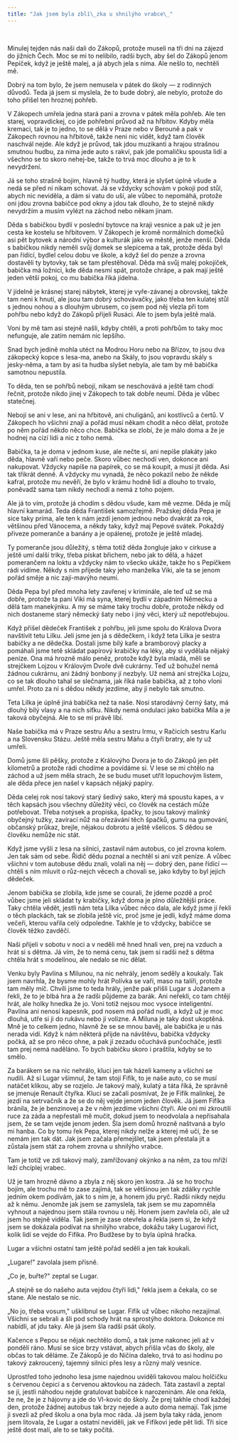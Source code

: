 ```yaml
---
title: "Jak jsem byla zblí\_zka u shnilýho vrabce\_"
---
```


 

Minulej tejden nás naši dali do Zákopů, protože museli na tři dni na zájezd do jižních Čech. Moc se mi to nelíbilo, radši bych, aby šel do Zákopů jenom Pepíček, když je ještě malej, a já abych jela s nima. Ale nešlo to, nechtěli mě.

Dobrý na tom bylo, že jsem nemusela v pátek do školy — z rodinných důvodů. Teda já jsem si myslela, že to bude dobrý, ale nebylo, protože do toho přišel ten hroznej pohřeb.

V Zákopech umřela jedna stará pani a zrovna v pátek měla pohřeb. Ale ten starej, vopravdickej, co jde pohřební průvod až na hřbitov. Kdyby měla kremaci, tak je to jedno, to se dělá v Praze nebo v Berouně a pak v Zákopech rovnou na hřbitově, takže neni nic vidět, když tam člověk naschvál nejde. Ale když je průvod, tak jdou muzikanti a hrajou strašnou smutnou hudbu, za nima jede auto s rakví, pak jde pomaličku spousta lidí a všechno se to skoro nehej-be, takže to trvá moc dlouho a je to k nevydržení.

Já se toho strašně bojim, hlavně tý hudby, která je slyšet úplně všude a nedá se před ní nikam schovat. Já se vždycky schovám v pokoji pod stůl, abych nic neviděla, a dám si vatu do uší, ale vůbec to nepomáhá, protože oni jdou zrovna babičce pod okny a jdou tak dlouho, že to stejně nikdy nevydržím a musím vylézt na záchod nebo někam jinam.

Děda s babičkou bydlí v poslední bytovce na kraji vesnice a pak už je jen cesta ke kostelu se hřbitovem. V Zákopech je kromě normálních domečků asi pět bytovek a národní výbor a kulturák jako ve městě, jenže menší. Děda s babičkou nikdy neměli svůj domek se slepicema a tak, protože děda byl pan řídící, bydlel celou dobu ve škole, a když šel do penze a zrovna dostavěli ty bytovky, tak se tam přestěhoval. Děda má svůj malej pokojíček, babička má ložnici, kde děda nesmí spát, protože chrápe, a pak mají ještě jeden větší pokoj, co mu babička říká jídelna.

V jídelně je krásnej starej nábytek, kterej je vyře-závanej a obrovskej, takže tam neni k hnutí, ale jsou tam dobrý schovávačky, jako třeba ten kulatej stůl s jednou nohou a s dlouhým ubrusem, co jsem pod něj vlezla při tom pohřbu nebo když do Zákopů přijeli Rusáci. Ale to jsem byla ještě malá.

Voni by mě tam asi stejně našli, kdyby chtěli, a proti pohřbům to taky moc nefunguje, ale zatím nemám nic lepšího.

Snad bych jedině mohla utéct na Modrou Horu nebo na Břízov, to jsou dva zákopecký kopce s lesa-ma, anebo na Skály, to jsou vopravdu skály s jesky-něma, a tam by asi ta hudba slyšet nebyla, ale tam by mě babička samotnou nepustila.

To děda, ten se pohřbů nebojí, nikam se neschovává a ještě tam chodí řečnit, protože nikdo jinej v Zákopech to tak dobře neumí. Děda je vůbec statečnej.

Nebojí se ani v lese, ani na hřbitově, ani chuligánů, ani kostlivců a čertů. V Zákopech ho všichni znají a pořád musí někam chodit a něco dělat, protože po něm pořád někdo něco chce. Babička se zlobí, že je málo doma a že je hodnej na cizí lidi a nic z toho nemá.

Babička, ta je doma v jednom kuse, ale nečte si, ani nepíše plakáty jako děda, hlavně vaří nebo peče. Skoro vůbec nechodí ven, dokonce ani nakupovat. Vždycky napíše na papírek, co se má koupit, a musí jít děda. Asi tak třikrát denně. A vždycky mu vynadá, že něco pokazil nebo že někde kafral, protože mu nevěří, že bylo v krámu hodně lidí a dlouho to trvalo, poněvadž sama tam nikdy nechodí a nemá z toho pojem.

Ale já to vím, protože já chodím s dědou všude, kam mě vezme. Děda je můj hlavní kamarád. Teda děda František samozřejmě. Pražskej děda Pepa je sice taky príma, ale ten k nám jezdí jenom jednou nebo dvakrát za rok, většinou před Vánocema, a někdy taky, když maj Pepové svátek. Pokaždý přiveze pomeranče a banány a je opálenej, protože je ještě mladej.

Ty pomeranče jsou důležitý, s těma totiž děda žongluje jako v cirkuse a ještě umí další triky, třeba pískat břichem, nebo jak to dělá, a házet pomerančem na loktu a vždycky nám to všecko ukáže, takže ho s Pepíčkem rádi vidíme. Někdy s ním přijede taky jeho manželka Viki, ale ta se jenom pořád směje a nic zají-mavýho neumí.

Děda Pepa byl před mnoha lety zavřenej v kriminále, ale teď už se má dobře, protože ta pani Viki má syna, kterej bydlí v západním Německu a dělá tam manekýnku. A my se máme taky trochu dobře, protože někdy od nich dostaneme starý německý šaty nebo i jiný věci, který už nepotřebujou.

Když přišel dědeček František z pohřbu, jeli jsme spolu do Králova Dvora navštívit tetu Lilku. Jeli jsme jen já s dědečkem, i když teta Lilka je sestra babičky a ne dědečka. Dostali jsme bílý kafe a bramborový placky a pomáhali jsme tetě skládat papírový krabičky na léky, aby si vydělala nějaký peníze. Ona má hrozně málo peněz, protože když byla mladá, měli se strejčkem Lojzou v Královým Dvoře dvě cukrárny. Teď už bohužel nemá žádnou cukrárnu, ani žádný bonbony jí nezbyly. Už nemá ani strejčka Lojzu, co se tak dlouho tahal se slečnama, jak říká naše babička, až z toho vloni umřel. Proto za ní s dědou někdy jezdíme, aby jí nebylo tak smutno.

Teta Lilka je úplně jiná babička než ta naše. Nosí starodávný černý šaty, má dlouhý bílý vlasy a na nich síťku. Nikdy nemá ondulaci jako babička Míla a je taková obyčejná. Ale to se mi právě líbí.

Naše babička má v Praze sestru Aňu a sestru Irmu, v Račicích sestru Karlu a na Slovensku Stázu. Ještě měla sestru Máňu a čtyři bratry, ale ty už umřeli.

Domů jsme šli pěšky, protože z Královýho Dvora je to do Zákopů jen pět kilometrů a protože rádi chodíme a povídáme si. V lese se mi chtělo na záchod a už jsem měla strach, že se budu muset utřít lopuchovým listem, ale děda přece jen našel v kapsách nějaký papíry.

Děda celej rok nosí takový starý šedivý sako, který má spoustu kapes, a v těch kapsách jsou všechny důležitý věci, co člověk na cestách může potřebovat. Třeba notýsek a propiska, špačky, to jsou takový malinký obyčejný tužky, zavírací nůž na ořezávání těch špačků, gumu na gumování, občanský průkaz, brejle, nějakou dobrotu a ještě všelicos. S dědou se člověku nemůže nic stát.

Když jsme vyšli z lesa na silnici, zastavil nám autobus, co jel zrovna kolem. Jen tak sám od sebe. Řidič dědu poznal a nechtěl si ani vzít peníze. A vůbec všichni v tom autobuse dědu znali, volali na něj — dobrý den, pane řídící — chtěli s ním mluvit o růz-nejch věcech a chovali se, jako kdyby to byl jejich dědeček.

Jenom babička se zlobila, kde jsme se courali, že jdeme pozdě a proč vůbec jsme jeli skládat ty krabičky, když doma je plno důležitější práce. Taky chtěla vědět, jestli nám teta Lilka vůbec něco dala, ale když jsme jí řekli o těch plackách, tak se zlobila ještě víc, proč jsme je jedli, když máme doma večeři, kterou vařila celý odpoledne. Takhle je to vždycky, babičce se člověk těžko zavděčí.

Naši přijeli v sobotu v noci a v neděli mě hned hnali ven, prej na vzduch a hrát si s dětma. Já vím, že to nemá cenu, tak jsem si radši než s dětma chtěla hrát s modelínou, ale nedalo se nic dělat.

Venku byly Pavlína s Milunou, na nic nehrály, jenom seděly a koukaly. Tak jsem navrhla, že bysme mohly hrát Polívka se vaří, maso na talíři, protože tam měly míč. Chvíli jsme to teda hrály, jenže pak přišli Lugar s Jožanem a řekli, že to je blbá hra a že radši půjdeme za barák. Ani neřekli, co tam chtějí hrát, ale holky hnedka že jo. Voni totiž nejsou moc vysoce inteligentní. Pavlína ani nenosí kapesník, pod nosem má pořád nudli, a když už je moc dlouhá, utře si ji do rukávu nebo ji volízne. A Miluna je taky dost ukoptěná. Mně je to celkem jedno, hlavně že se se mnou bavěj, ale babička je u nás nerada vidí. Když k nám některá přijde na návštěvu, babička vždycky počká, až se pro něco ohne, a pak jí zezadu očuchává punčocháče, jestli tam prej nemá naděláno. To bych babičku skoro i praštila, kdyby se to smělo.

Za barákem se na nic nehrálo, kluci jen tak házeli kameny a všichni se nudili. Až si Lugar všimnul, že tam stojí Fifík, to je naše auto, co se musí natáčet klikou, aby se rozjelo. Je takový malý, kulatý a táta říká, že správně se jmenuje Renault čtyřka. Kluci se začali posmívat, že je Fifík malinkej, že jezdí na setrvačník a že se do něj vejde jenom jeden člověk. Já jsem Fifíka bránila, že je benzinovej a že v něm jezdíme všichni čtyři. Ale oni mi zkroutili ruce za záda a nepřestali mě mučit, dokud jsem to neodvolala a nepřísahala jsem, že se tam vejde jenom jeden. Šla jsem domů hrozně naštvaná a bylo mi hanba. Co by tomu řek Pepa, kterej nikdy nelže a kterej mě učí, že se nemám jen tak dát. Jak jsem začala přemejšlet, tak jsem přestala jít a zůstala jsem stát za rohem zrovna u shnilýho vrabce.

Tam je totiž ve zdi takový malý, zamřížovaný okýnko a na něm, za tou mříží leží chcíplej vrabec.

Už je tam hrozně dávno a zbyla z něj skoro jen kostra. Já se ho trochu bojím, ale trochu mě to zase zajímá, tak se většinou jen tak zdálky rychle jedním okem podívám, jak to s ním je, a honem jdu pryč. Radši nikdy nejdu až k němu. Jenomže jak jsem se zamyslela, tak jsem se mu zapomněla vyhnout a najednou jsem stála rovnou u něj. Honem jsem zavřela oči, ale už jsem ho stejně viděla. Tak jsem je zase otevřela a řekla jsem si, že když jsem se dokázala podívat na shnilýho vrabce, dokážu taky Lugarovi říct, kolik lidí se vejde do Fifíka. Pro Budžese by to byla úplná hračka.

Lugar a všichni ostatní tam ještě pořád seděli a jen tak koukali.

„Lugare!" zavolala jsem přísně.

„Co je, buřte?" zeptal se Lugar.

„A stejně se do našeho auta vejdou čtyři lidi," řekla jsem a čekala, co se stane. Ale nestalo se nic.

„No jo, třeba vosum," ušklíbnul se Lugar. Fifík už vůbec nikoho nezajímal. Všichni se sebrali a šli pod schody hrát na sprostýho doktora. Dokonce mi nabídli, ať jdu taky. Ale já jsem šla radši psát úkoly.

Kačence s Pepou se nějak nechtělo domů, a tak jsme nakonec jeli až v pondělí ráno. Musí se sice brzy vstávat, abych přišla včas do školy, ale občas to tak děláme. Ze Zákopů je do Ničína daleko, trvá to asi hodinu po takový zakroucený, tajemný silnici přes lesy a různý malý vesnice.

Uprostřed toho jednoho lesa jsme najednou uviděli takovou malou holčičku s červenou čepicí a s červenou aktovkou na zádech. Táta zastavil a zeptal se jí, jestli náhodou nejde gratulovat babičce k narozeninám. Ale ona řekla, že ne, že je z hájovny a jde do Vl-kovic do školy. Že prej takhle chodí každej den, protože žádnej autobus tak brzy nejede a auto doma nemají. Tak jsme ji svezli až před školu a ona byla moc ráda. Já jsem byla taky ráda, jenom jsem litovala, že Lugar a ostatní neviděli, jak ve Fifíkovi jede pět lidí. Tři sice ještě dost malí, ale to se taky počítá.
